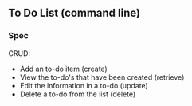 ## To Do List (command line)

### Spec

CRUD:
* Add an to-do item (create)
* View the to-do's that have been created (retrieve)
* Edit the information in a to-do (update)
* Delete a to-do from the list (delete)
